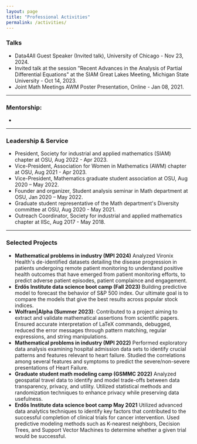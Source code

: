 ```yaml
---
layout: page
title: "Professional Activities"
permalink: /activities/
---
```


### Talks

- Data4All Guest Speaker (Invited talk), University of Chicago - Nov 23, 2024.  
- Invited talk at the session "Recent Advances in the Analysis of Partial Differential Equations" at the SIAM Great Lakes Meeting, Michigan State University - Oct 14, 2023.
- Joint Math Meetings AWM Poster Presentation, Online - Jan 08, 2021.

---

### Mentorship:

- 


---

### Leadership & Service

- President, Society for industrial and applied mathematics (SIAM) chapter at OSU, Aug 2022 - Apr 2023.
- Vice-President, Association for Women in Mathematics (AWM) chapter at OSU, Aug 2021 - Apr 2023.
- Vice-President, Mathematics graduate student association at OSU, Aug 2020 – May 2022.
- Founder and organizer, Student analysis seminar in Math department at OSU, Jan 2020 – May 2022.
- Graduate student representative of the Math department's Diversity committee at OSU, Aug 2020 - May 2021.
- Outreach Coordinator, Society for industrial and applied mathematics chapter at IISc, Aug 2017 - May 2018.

---

### Selected Projects

- **Mathematical problems in industry (MPI 2024)**
   Analyzed Vironix Health's de-identified datasets detailing the disease progression in patients undergoing remote patient monitoring to understand positive health outcomes that have emerged from patient monitoring efforts, to predict adverse patient episodes, patient complaince and engagement.
-  **Erdős Institute data science boot camp (Fall 2023)**
   Building predictive model to forecast the behavior of S&P 500 index. Our ultimate goal is to compare the models that give the best results across popular stock indices.
- **Wolfram|Alpha (Summer 2023)**:
    Contributed to a project aiming to extract and validate mathematical assertions from scientific papers. Ensured accurate interpretation of LaTeX commands, debugged, reduced the error messages through pattern matching, regular expressions, and string manipulations.
- **Mathematical problems in industry (MPI 2022)**
   Performed exploratory data analysis examining hospital admission data sets to identify crucial patterns and features relevant to heart failure. Studied the correlations among several features and symptoms to predict the severe/non-severe presentations of Heart Failure.
- **Graduate student math modeling camp (GSMMC 2022)**
  Analyzed geospatial travel data to identify and model trade-offs between data transparency, privacy, and utility. Utilized statistical methods and randomization techniques to enhance privacy while preserving data usefulness.
- **Erdős Institute data science boot camp May 2021**
  Utilized advanced data analytics techniques to identify key factors that contributed to the successful completion of clinical trials for cancer intervention. Used predictive modeling methods such as K-nearest neighbors, Decision Trees, and Support Vector Machines to determine whether a given trial would be successful.

